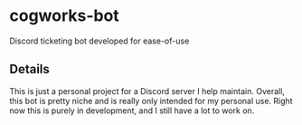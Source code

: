 # cogworks-bot

Discord ticketing bot developed for ease-of-use

## Details

This is just a personal project for a Discord server I help maintain. Overall, this bot is pretty niche and is really only intended for my personal use.
Right now this is purely in development, and I still have a lot to work on.
